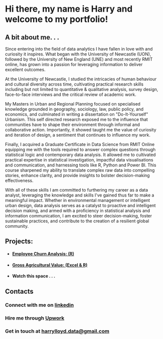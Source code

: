 # Hi there, my name is Harry and welcome to my portfolio!

## A bit about me. . . 

Since entering into the field of data analytics I have fallen in love with and curiosity it inspires. What began with the University of Newcastle (UON), followed by the University of New England (UNE) and most recently RMIT online, has grown into a passion for leveraging information to deliver excellent outcomes.

At the University of Newcastle, I studied the intricacies of human behaviour and cultural diversity across time, cultivating practical research skills including but not limited to quantitative & qualitative analysis, survey design, face-to-face interviews and the critical review of academic work.

My Masters in Urban and Regional Planning focused on specialised knowledge grounded in geography, sociology, law, public policy, and economics, and culminated in writing a dissertation on "Do-It-Yourself" Urbanism. This self directed research exposed me to the influence that communities have to shape their environment through informal and collaborative action. Importantly, it showed taught me the value of curiosity and iteration of design, a sentiment that continues to influence my work.

Finally, I acquired a Graduate Certificate in Data Science from RMIT Online equipping me with the tools required to answer complex questions through statistical logic and contemporary data analysis. It allowed me to cultivated practical expertise in statistical investigation, impactful data visualisations and communication, and harnessing tools like R, Python and Power BI. This course sharpened my ability to translate complex raw data into compelling stories, enhance clarity, and provide insights to bolster decision-making effectiveness.

With all of these skills I am committed to furthering my career as a data analyst, leveraging the knowledge and skills I've gained thus far to make a meaningful impact. Whether in environmental management or intelligent urban design, data analysis serves as a catalyst to proactive and intelligent decision making, and armed with a proficiency in statistical analysis and information communication, I am excited to steer decision-making, foster sustainable practices, and contribute to the creation of a resilient global community.

## Projects:

- #### [Employee Churn Analysis: (R)](https://github.com/HarryLloyd231196/Employee_Churn_Project/tree/main)
- #### [Gross Agricultural Value: (Excel & R)](https://github.com/HarryLloyd231196/Gross_Agricultural_Value)
- #### Watch this space . . .

## Contacts
### Connect with me on [linkedin](https://www.linkedin.com/in/harrylloyd231196/)
### Hire me through [Upwork](https://www.upwork.com/freelancers/~01116eedd1cb1ce5fa)
### Get in touch at harrylloyd.data@gmail.com

